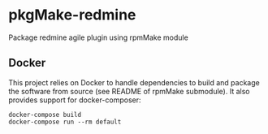 # pkgMake-redmine
Package redmine agile plugin using rpmMake module

## Docker
This project relies on Docker to handle dependencies to build and package the software from source (see README 
of rpmMake submodule).
It also provides support for docker-composer:
```
docker-compose build
docker-compose run --rm default
```
